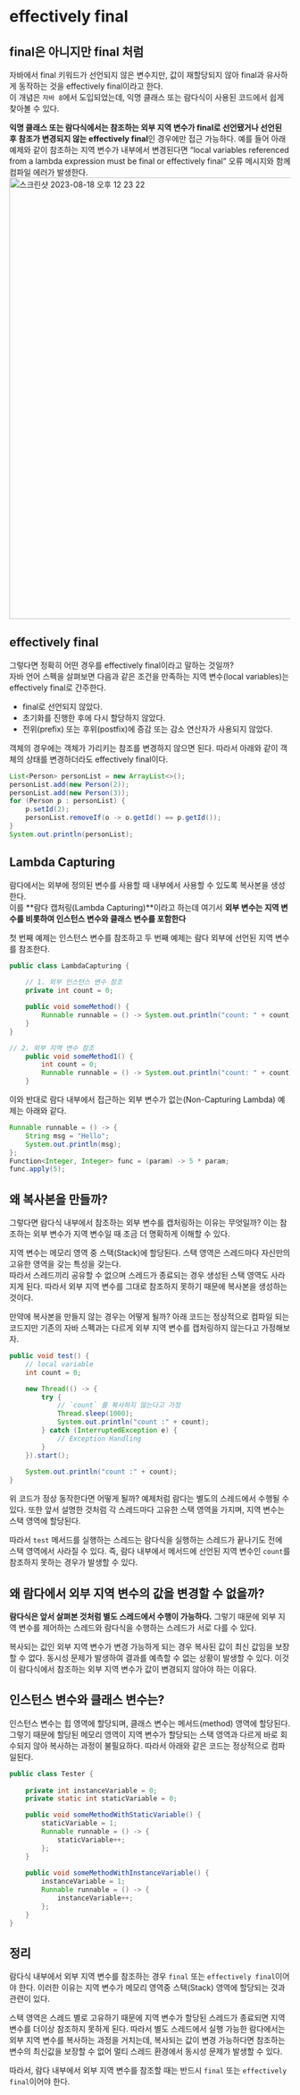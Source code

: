 # effectively final
## final은 아니지만 final 처럼
자바에서 final 키워드가 선언되지 않은 변수지만, 값이 재할당되지 않아 final과 유사하게 동작하는 것을 effectively final이라고 한다.  
이 개념은 `자바 8`에서 도입되었는데, 익명 클래스 또는 람다식이 사용된 코드에서 쉽게 찾아볼 수 있다.  
  
**익명 클래스 또는 람다식에서는 참조하는 외부 지역 변수가 final로 선언됐거나 선언된 후 참조가 변경되지 않는 effectively final**인 경우에만 접근 가능하다. 예를 들어 아래 예제와 같이 참조하는 지역 변수가 내부에서 변경된다면 “local variables referenced from a lambda expression must be final or effectively final” 오류 메시지와 함께 컴파일 에러가 발생한다.  
<img width="789" alt="스크린샷 2023-08-18 오후 12 23 22" src="https://github.com/euichaan/TIL/assets/98090620/fcb31e53-7636-463e-9ee9-6adb109f8db1">  
  
## effectively final
그렇다면 정확히 어떤 경우를 effectively final이라고 말하는 것일까?  
자바 언어 스펙을 살펴보면 다음과 같은 조건을 만족하는 지역 변수(local variables)는 effectively final로 간주한다.  
- final로 선언되지 않았다.  
- 초기화를 진행한 후에 다시 할당하지 않았다.  
- 전위(prefix) 또는 후위(postfix)에 증감 또는 감소 연산자가 사용되지 않았다.  
  
객체의 경우에는 객체가 가리키는 참조를 변경하지 않으면 된다. 따라서 아래와 같이 객체의 상태를 변경하더라도 effectively final이다.  
```java
List<Person> personList = new ArrayList<>();
personList.add(new Person(2));
personList.add(new Person(3));
for (Person p : personList) {
	p.setId(2);
	personList.removeIf(o -> o.getId() == p.getId());
}
System.out.println(personList);
```
  
## Lambda Capturing
람다에서는 외부에 정의된 변수를 사용할 때 내부에서 사용할 수 있도록 복사본을 생성한다.  
이를 **람다 캡처링(Lambda Capturing)**이라고 하는데 여기서 **외부 변수는 지역 변수를 비롯하여 인스턴스 변수와 클래스 변수를 포함한다**  
  
첫 번째 예제는 인스턴스 변수를 참조하고 두 번째 예제는 람다 외부에 선언된 지역 변수를 참조한다.  
```java
public class LambdaCapturing {
	
	// 1. 외부 인스턴스 변수 참조 
	private int count = 0;

	public void someMethod() {
		Runnable runnable = () -> System.out.println("count: " + count);
	}
}

// 2. 외부 지역 변수 참조
	public void someMethod1() {
		int count = 0;
		Runnable runnable = () -> System.out.println("count: " + count);
	}
```
이와 반대로 람다 내부에서 접근하는 외부 변수가 없는(Non-Capturing Lambda) 예제는 아래와 같다.  
```java
Runnable runnable = () -> {
	String msg = "Hello";
	System.out.println(msg);
};
Function<Integer, Integer> func = (param) -> 5 * param;
func.apply(5);
```
## 왜 복사본을 만들까?
그렇다면 람다식 내부에서 참조하는 외부 변수를 캡처링하는 이유는 무엇일까? 이는 참조하는 외부 변수가 지역 변수일 때 조금 더 명확하게 이해할 수 있다.  
  
지역 변수는 메모리 영역 중 스택(Stack)에 할당된다. 스택 영역은 스레드마다 자신만의 고유한 영역을 갖는 특성을 갖는다.  
따라서 스레드끼리 공유할 수 없으며 스레드가 종료되는 경우 생성된 스택 영역도 사라지게 된다. 따라서 외부 지역 변수를 그대로 참조하지 못하기 때문에 복사본을 생성하는 것이다.  
  
만약에 복사본을 만들지 않는 경우는 어떻게 될까? 아래 코드는 정상적으로 컴파일 되는 코드지만 기존의 자바 스펙과는 다르게 외부 지역 변수를 캡처링하지 않는다고 가정해보자.  
```java
public void test() {
    // local variable
    int count = 0;

    new Thread(() -> {
        try {
        	// `count` 를 복사하지 않는다고 가정
            Thread.sleep(1000);
            System.out.println("count :" + count);
        } catch (InterruptedException e) {
            // Exception Handling
        }
    }).start();
    
    System.out.println("count :" + count);
}
```
위 코드가 정상 동작한다면 어떻게 될까? 예제처럼 람다는 별도의 스레드에서 수행될 수 있다. 또한 앞서 설명한 것처럼 각 스레드마다 고유한 스택 영역을 가지며, 지역 변수는 스택 영역에 할당된다.  
  
따라서 `test` 메서드를 실행하는 스레드는 람다식을 실행하는 스레드가 끝나기도 전에 스택 영역에서 사라질 수 있다. 즉, 람다 내부에서 메서드에 선언된 지역 변수인 `count`를 참조하지 못하는 경우가 발생할 수 있다.  
  
## 왜 람다에서 외부 지역 변수의 값을 변경할 수 없을까?
**람다식은 앞서 살펴본 것처럼 별도 스레드에서 수행이 가능하다.** 그렇기 때문에 외부 지역 변수를 제어하는 스레드와 람다식을 수행하는 스레드가 서로 다를 수 있다.  
  
복사되는 값인 외부 지역 변수가 변경 가능하게 되는 경우 복사된 값이 최신 값임을 보장할 수 없다. 동시성 문제가 발생하여 결과를 예측할 수 없는 상황이 발생할 수 있다. 이것이 람다식에서 참조하는 외부 지역 변수가 값이 변경되지 않아야 하는 이유다.  
  
## 인스턴스 변수와 클래스 변수는?
인스턴스 변수는 힙 영역에 할당되며, 클래스 변수는 메서드(method) 영역에 할당된다.  
그렇기 때문에 할당된 메모리 영역이 지역 변수가 할당되는 스택 영역과 다르게 바로 회수되지 않아 복사하는 과정이 불필요하다. 따라서 아래와 같은 코드는 정상적으로 컴파일된다.  
```java
public class Tester {
	
	private int instanceVariable = 0;
	private static int staticVariable = 0;

	public void someMethodWithStaticVariable() {
		staticVariable = 1;
		Runnable runnable = () -> {
			staticVariable++;
		};
	}
	
	public void someMethodWithInstanceVariable() {
		instanceVariable = 1;
		Runnable runnable = () -> {
			instanceVariable++;
		};
	}
}
```
 
## 정리
람다식 내부에서 외부 지역 변수를 참조하는 경우 `final` 또는 `effectively final`이어야 한다. 이러한 이유는 지역 변수가 메모리 영역중 스택(Stack) 영역에 할당되는 것과 관련이 있다.

스택 영역은 스레드 별로 고유하기 때문에 지역 변수가 할당된 스레드가 종료되면 지역 변수를 더이상 참조하지 못하게 된다. 따라서 별도 스레드에서 실행 가능한 람다에서는 외부 지역 변수를 복사하는 과정을 거치는데, 복사되는 값이 변경 가능하다면 참조하는 변수의 최신값을 보장할 수 없어 멀티 스레드 환경에서 동시성 문제가 발생할 수 있다.

따라서, 람다 내부에서 외부 지역 변수를 참조할 때는 반드시 `final` 또는 `effectively final`이어야 한다.
